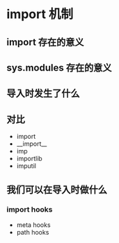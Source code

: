 # import 机制

## import 存在的意义

## sys.modules 存在的意义

## 导入时发生了什么

## 对比 

* import
* \_\_import__
* imp
* importlib
* imputil

## 我们可以在导入时做什么

### import hooks

* meta hooks
* path hooks

